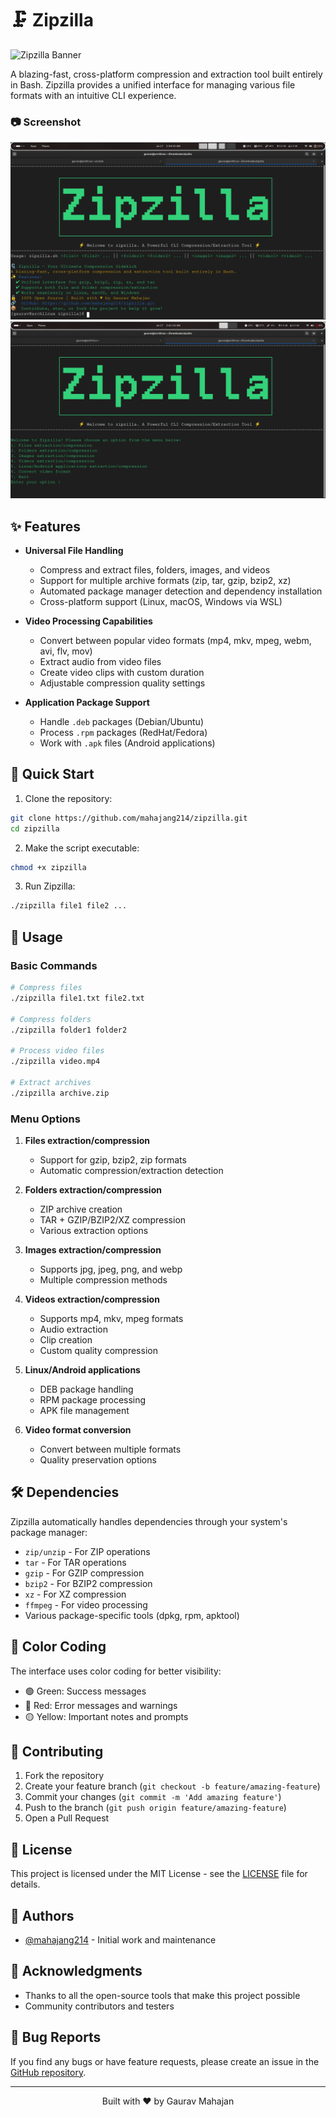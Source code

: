 # 🗜️ Zipzilla

![Zipzilla Banner](https://raw.githubusercontent.com/mahajang214/zipzilla/main/assets/banner.png)

A blazing-fast, cross-platform compression and extraction tool built entirely in Bash. Zipzilla provides a unified interface for managing various file formats with an intuitive CLI experience.

### 📷 Screenshot

![Zipzilla banner](./images/zipzilla_banner.png)
![Zipzilla banner](./images/zipzilla_menu.png)

## ✨ Features

- **Universal File Handling**
  - Compress and extract files, folders, images, and videos
  - Support for multiple archive formats (zip, tar, gzip, bzip2, xz)
  - Automated package manager detection and dependency installation
  - Cross-platform support (Linux, macOS, Windows via WSL)

- **Video Processing Capabilities**
  - Convert between popular video formats (mp4, mkv, mpeg, webm, avi, flv, mov)
  - Extract audio from video files
  - Create video clips with custom duration
  - Adjustable compression quality settings

- **Application Package Support**
  - Handle `.deb` packages (Debian/Ubuntu)
  - Process `.rpm` packages (RedHat/Fedora)
  - Work with `.apk` files (Android applications)

## 🚀 Quick Start

1. Clone the repository:
```bash
git clone https://github.com/mahajang214/zipzilla.git
cd zipzilla
```

2. Make the script executable:
```bash
chmod +x zipzilla
```

3. Run Zipzilla:
```bash
./zipzilla file1 file2 ...
```

## 📖 Usage

### Basic Commands

```bash
# Compress files
./zipzilla file1.txt file2.txt

# Compress folders
./zipzilla folder1 folder2

# Process video files
./zipzilla video.mp4

# Extract archives
./zipzilla archive.zip
```

### Menu Options

1. **Files extraction/compression**
   - Support for gzip, bzip2, zip formats
   - Automatic compression/extraction detection

2. **Folders extraction/compression**
   - ZIP archive creation
   - TAR + GZIP/BZIP2/XZ compression
   - Various extraction options

3. **Images extraction/compression**
   - Supports jpg, jpeg, png, and webp
   - Multiple compression methods

4. **Videos extraction/compression**
   - Supports mp4, mkv, mpeg formats
   - Audio extraction
   - Clip creation
   - Custom quality compression

5. **Linux/Android applications**
   - DEB package handling
   - RPM package processing
   - APK file management

6. **Video format conversion**
   - Convert between multiple formats
   - Quality preservation options

## 🛠️ Dependencies

Zipzilla automatically handles dependencies through your system's package manager:

- `zip/unzip` - For ZIP operations
- `tar` - For TAR operations
- `gzip` - For GZIP compression
- `bzip2` - For BZIP2 compression
- `xz` - For XZ compression
- `ffmpeg` - For video processing
- Various package-specific tools (dpkg, rpm, apktool)

## 🎨 Color Coding

The interface uses color coding for better visibility:
- 🟢 Green: Success messages
- 🔴 Red: Error messages and warnings
- 🟡 Yellow: Important notes and prompts

## 🤝 Contributing

1. Fork the repository
2. Create your feature branch (`git checkout -b feature/amazing-feature`)
3. Commit your changes (`git commit -m 'Add amazing feature'`)
4. Push to the branch (`git push origin feature/amazing-feature`)
5. Open a Pull Request

## 📝 License

This project is licensed under the MIT License - see the [LICENSE](LICENSE) file for details.

## 👥 Authors

- [@mahajang214](https://github.com/mahajang214) - Initial work and maintenance

## 🙏 Acknowledgments

- Thanks to all the open-source tools that make this project possible
- Community contributors and testers

## 🐛 Bug Reports

If you find any bugs or have feature requests, please create an issue in the [GitHub repository](https://github.com/mahajang214/zipzilla/issues).

---

<p align="center">Built with ❤️ by Gaurav Mahajan</p>
